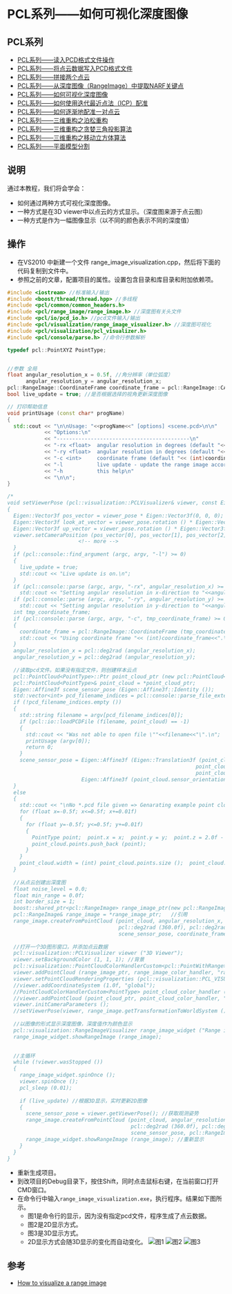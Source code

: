 # PCL系列——如何可视化深度图像


## PCL系列
* [PCL系列——读入PCD格式文件操作](http://zhangxuezhi.com/2016/03/30/PCL%E7%B3%BB%E5%88%97%E2%80%94%E2%80%94%E8%AF%BB%E5%85%A5PCD%E6%A0%BC%E5%BC%8F%E6%96%87%E4%BB%B6/)
* [PCL系列——将点云数据写入PCD格式文件](http://zhangxuezhi.com/2016/03/30/PCL%E7%B3%BB%E5%88%97%E2%80%94%E2%80%94%E5%B0%86%E7%82%B9%E4%BA%91%E6%95%B0%E6%8D%AE%E5%86%99%E5%85%A5PCD%E6%A0%BC%E5%BC%8F%E6%96%87%E4%BB%B6/)
* [PCL系列——拼接两个点云](http://zhangxuezhi.com/2016/04/20/PCL%E7%B3%BB%E5%88%97%E2%80%94%E2%80%94%E6%8B%BC%E6%8E%A5%E4%B8%A4%E4%B8%AA%E7%82%B9%E4%BA%91/)
* [PCL系列——从深度图像（RangeImage）中提取NARF关键点](http://zhangxuezhi.com/2016/03/30/PCL%E7%B3%BB%E5%88%97%E2%80%94%E2%80%94%E4%BB%8E%E6%B7%B1%E5%BA%A6%E5%9B%BE%E5%83%8F%EF%BC%88RangeImage%EF%BC%89%E4%B8%AD%E6%8F%90%E5%8F%96NARF%E5%85%B3%E9%94%AE%E7%82%B9/)
* [PCL系列——如何可视化深度图像](http://zhangxuezhi.com/2016/03/30/PCL%E7%B3%BB%E5%88%97%E2%80%94%E2%80%94%E5%A6%82%E4%BD%95%E5%8F%AF%E8%A7%86%E5%8C%96%E6%B7%B1%E5%BA%A6%E5%9B%BE%E5%83%8F/)
* [PCL系列——如何使用迭代最近点法（ICP）配准](http://zhangxuezhi.com/2016/03/31/PCL%E7%B3%BB%E5%88%97%E2%80%94%E2%80%94%E5%A6%82%E4%BD%95%E4%BD%BF%E7%94%A8%E8%BF%AD%E4%BB%A3%E6%9C%80%E8%BF%91%E7%82%B9%E6%B3%95%EF%BC%88ICP%EF%BC%89%E9%85%8D%E5%87%86/)
* [PCL系列——如何逐渐地配准一对点云](http://zhangxuezhi.com/2016/04/01/PCL%E7%B3%BB%E5%88%97%E2%80%94%E2%80%94%E5%A6%82%E4%BD%95%E9%80%90%E6%B8%90%E5%9C%B0%E9%85%8D%E5%87%86%E4%B8%80%E5%AF%B9%E7%82%B9%E4%BA%91/)
* [PCL系列——三维重构之泊松重构](http://zhangxuezhi.com/2016/04/01/PCL%E7%B3%BB%E5%88%97%E2%80%94%E2%80%94%E4%B8%89%E7%BB%B4%E9%87%8D%E6%9E%84%E4%B9%8B%E6%B3%8A%E6%9D%BE%E9%87%8D%E6%9E%84/)
* [PCL系列——三维重构之贪婪三角投影算法](http://zhangxuezhi.com/2016/04/01/PCL%E7%B3%BB%E5%88%97%E2%80%94%E2%80%94%E4%B8%89%E7%BB%B4%E9%87%8D%E6%9E%84%E4%B9%8B%E8%B4%AA%E5%A9%AA%E4%B8%89%E8%A7%92%E6%8A%95%E5%BD%B1%E7%AE%97%E6%B3%95/)
* [PCL系列——三维重构之移动立方体算法](http://zhangxuezhi.com/2016/04/01/PCL%E7%B3%BB%E5%88%97%E2%80%94%E2%80%94%E4%B8%89%E7%BB%B4%E9%87%8D%E6%9E%84%E4%B9%8B%E7%A7%BB%E5%8A%A8%E7%AB%8B%E6%96%B9%E4%BD%93%E7%AE%97%E6%B3%95/)
* [PCL系列——平面模型分割](http://zhangxuezhi.com/2016/04/20/PCL%E7%B3%BB%E5%88%97%E2%80%94%E2%80%94%E5%B9%B3%E9%9D%A2%E6%A8%A1%E5%9E%8B%E5%88%86%E5%89%B2/)


## 说明
通过本教程，我们将会学会：

* 如何通过两种方式可视化深度图像。
* 一种方式是在3D viewer中以点云的方式显示。（深度图来源于点云图）
*  一种方式是作为一幅图像显示（以不同的颜色表示不同的深度值）

## 操作

* 在VS2010 中新建一个文件 range_image_visualization.cpp，然后将下面的代码复制到文件中。
* 参照之前的文章，配置项目的属性。设置包含目录和库目录和附加依赖项。

```cpp
#include <iostream> //标准输入/输出
#include <boost/thread/thread.hpp> //多线程
#include <pcl/common/common_headers.h>
#include <pcl/range_image/range_image.h> //深度图有关头文件
#include <pcl/io/pcd_io.h> //pcd文件输入/输出
#include <pcl/visualization/range_image_visualizer.h> //深度图可视化
#include <pcl/visualization/pcl_visualizer.h>
#include <pcl/console/parse.h> //命令行参数解析

typedef pcl::PointXYZ PointType;


//参数 全局
float angular_resolution_x = 0.5f, //角分辨率（单位弧度）
      angular_resolution_y = angular_resolution_x;
pcl::RangeImage::CoordinateFrame coordinate_frame = pcl::RangeImage::CAMERA_FRAME; //坐标帧（相机帧）
bool live_update = true; //是否根据选择的视角更新深度图像

// 打印帮助信息
void printUsage (const char* progName)
{
  std::cout << "\n\nUsage: "<<progName<<" [options] <scene.pcd>\n\n"
            << "Options:\n"
            << "-------------------------------------------\n"
            << "-rx <float>  angular resolution in degrees (default "<<angular_resolution_x<<")\n"
            << "-ry <float>  angular resolution in degrees (default "<<angular_resolution_y<<")\n"
            << "-c <int>     coordinate frame (default "<< (int)coordinate_frame<<")\n"
            << "-l           live update - update the range image according to the selected view in the 3D viewer.\n"
            << "-h           this help\n"
            << "\n\n";
}

/*
void setViewerPose (pcl::visualization::PCLVisualizer& viewer, const Eigen::Affine3f& viewer_pose)
{
  Eigen::Vector3f pos_vector = viewer_pose * Eigen::Vector3f(0, 0, 0);
  Eigen::Vector3f look_at_vector = viewer_pose.rotation () * Eigen::Vector3f(0, 0, 1) + pos_vector;
  Eigen::Vector3f up_vector = viewer_pose.rotation () * Eigen::Vector3f(0, -1, 0);
  viewer.setCameraPosition (pos_vector[0], pos_vector[1], pos_vector[2],
                       <!-- more -->
  }
  if (pcl::console::find_argument (argc, argv, "-l") >= 0)
  {
    live_update = true;
    std::cout << "Live update is on.\n";
  }
  if (pcl::console::parse (argc, argv, "-rx", angular_resolution_x) >= 0)
    std::cout << "Setting angular resolution in x-direction to "<<angular_resolution_x<<"deg.\n";
  if (pcl::console::parse (argc, argv, "-ry", angular_resolution_y) >= 0)
    std::cout << "Setting angular resolution in y-direction to "<<angular_resolution_y<<"deg.\n";
  int tmp_coordinate_frame;
  if (pcl::console::parse (argc, argv, "-c", tmp_coordinate_frame) >= 0)
  {
    coordinate_frame = pcl::RangeImage::CoordinateFrame (tmp_coordinate_frame);
    std::cout << "Using coordinate frame "<< (int)coordinate_frame<<".\n";
  }
  angular_resolution_x = pcl::deg2rad (angular_resolution_x);
  angular_resolution_y = pcl::deg2rad (angular_resolution_y);
  
  //读取pcd文件。如果没有指定文件，则创建样本云点
  pcl::PointCloud<PointType>::Ptr point_cloud_ptr (new pcl::PointCloud<PointType>);
  pcl::PointCloud<PointType>& point_cloud = *point_cloud_ptr;
  Eigen::Affine3f scene_sensor_pose (Eigen::Affine3f::Identity ());
  std::vector<int> pcd_filename_indices = pcl::console::parse_file_extension_argument (argc, argv, "pcd");
  if (!pcd_filename_indices.empty ())
  {
    std::string filename = argv[pcd_filename_indices[0]];
    if (pcl::io::loadPCDFile (filename, point_cloud) == -1)
    {
      std::cout << "Was not able to open file \""<<filename<<"\".\n";
      printUsage (argv[0]);
      return 0;
    }
    scene_sensor_pose = Eigen::Affine3f (Eigen::Translation3f (point_cloud.sensor_origin_[0],
                                                             point_cloud.sensor_origin_[1],
                                                             point_cloud.sensor_origin_[2])) *
                        Eigen::Affine3f (point_cloud.sensor_orientation_);
  }
  else
  {
    std::cout << "\nNo *.pcd file given => Genarating example point cloud.\n\n";
    for (float x=-0.5f; x<=0.5f; x+=0.01f)
    {
      for (float y=-0.5f; y<=0.5f; y+=0.01f)
      {
        PointType point;  point.x = x;  point.y = y;  point.z = 2.0f - y;
        point_cloud.points.push_back (point);
      }
    }
    point_cloud.width = (int) point_cloud.points.size ();  point_cloud.height = 1;
  }
  
  //从点云创建出深度图
  float noise_level = 0.0;
  float min_range = 0.0f;
  int border_size = 1;
  boost::shared_ptr<pcl::RangeImage> range_image_ptr(new pcl::RangeImage); //深度图指针
  pcl::RangeImage& range_image = *range_image_ptr;   //引用
  range_image.createFromPointCloud (point_cloud, angular_resolution_x, angular_resolution_y,
                                    pcl::deg2rad (360.0f), pcl::deg2rad (180.0f),
                                    scene_sensor_pose, coordinate_frame, noise_level, min_range, border_size); //从点云创建出深度图
  
  //打开一个3D图形窗口，并添加点云数据
  pcl::visualization::PCLVisualizer viewer ("3D Viewer");
  viewer.setBackgroundColor (1, 1, 1); //背景
  pcl::visualization::PointCloudColorHandlerCustom<pcl::PointWithRange> range_image_color_handler (range_image_ptr, 0, 0, 0);
  viewer.addPointCloud (range_image_ptr, range_image_color_handler, "range image");
  viewer.setPointCloudRenderingProperties (pcl::visualization::PCL_VISUALIZER_POINT_SIZE, 1, "range image");
  //viewer.addCoordinateSystem (1.0f, "global");
  //PointCloudColorHandlerCustom<PointType> point_cloud_color_handler (point_cloud_ptr, 150, 150, 150);
  //viewer.addPointCloud (point_cloud_ptr, point_cloud_color_handler, "original point cloud");
  viewer.initCameraParameters ();
  //setViewerPose(viewer, range_image.getTransformationToWorldSystem ()); //PCL 1.6 出错
  
  //以图像的形式显示深度图像，深度值作为颜色显示
  pcl::visualization::RangeImageVisualizer range_image_widget ("Range image");
  range_image_widget.showRangeImage (range_image);
  

  //主循环
  while (!viewer.wasStopped ())
  {
    range_image_widget.spinOnce ();
    viewer.spinOnce ();
    pcl_sleep (0.01);
    
    if (live_update) //根据3D显示，实时更新2D图像
    {
      scene_sensor_pose = viewer.getViewerPose(); //获取观测姿势
      range_image.createFromPointCloud (point_cloud, angular_resolution_x, angular_resolution_y,
                                        pcl::deg2rad (360.0f), pcl::deg2rad (180.0f),
                                        scene_sensor_pose, pcl::RangeImage::LASER_FRAME, noise_level, min_range, border_size); //重新生成新的深度图
      range_image_widget.showRangeImage (range_image); //重新显示
    }
  }
}
```

* 重新生成项目。
* 到改项目的Debug目录下，按住Shift，同时点击鼠标右键，在当前窗口打开CMD窗口。
* 在命令行中输入`range_image_visualization.exe`，执行程序。结果如下图所示。
	* 图1是命令行的显示，因为没有指定pcd文件，程序生成了点云数据。
    * 图2是2D显示方式。
    * 图3是3D显示方式。
    * 2D显示方式会随3D显示的变化而自动变化。
![图1](http://img.blog.csdn.net/20160330211901995)
![图2](http://img.blog.csdn.net/20160330211910011)
![图3](http://img.blog.csdn.net/20160330211919355)


## 参考
* [How to visualize a range image](http://pointclouds.org/documentation/tutorials/range_image_visualization.php#range-image-visualization)